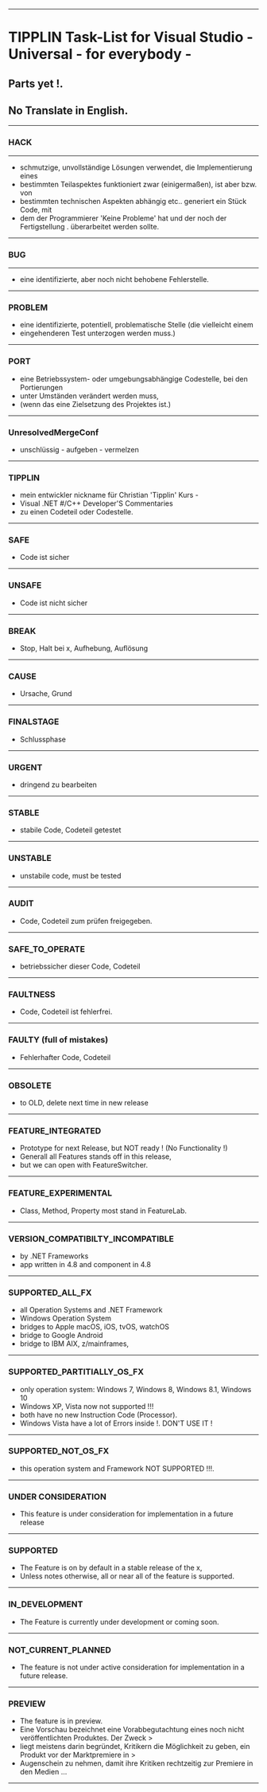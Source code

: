 ----
# TIPPLIN             Task-List for Visual Studio -   Universal   -   for everybody -
## Parts yet !. 
## No Translate in English.
----
### HACK
----
- schmutzige, unvollständige Lösungen verwendet, die Implementierung eines
- bestimmten Teilaspektes funktioniert zwar (einigermaßen), ist aber bzw. von
- bestimmten technischen Aspekten abhängig etc.. generiert ein Stück Code, mit
- dem der Programmierer 'Keine Probleme' hat und der noch der Fertigstellung
. überarbeitet werden sollte.
----
### BUG
----
- eine identifizierte, aber noch nicht behobene Fehlerstelle.
----
### PROBLEM
- eine identifizierte, potentiell, problematische Stelle (die vielleicht einem
- eingehenderen Test unterzogen werden muss.)
----
### PORT
- eine Betriebssystem- oder umgebungsabhängige Codestelle, bei den Portierungen
- unter Umständen verändert werden muss,
- (wenn das eine Zielsetzung des Projektes ist.)
----
### UnresolvedMergeConf
- unschlüssig - aufgeben - vermelzen
----
### TIPPLIN
- mein entwickler nickname für Christian 'Tipplin' Kurs - 
- Visual .NET #/C++ Developer'S Commentaries 
- zu einen Codeteil oder Codestelle.
----
### SAFE
- Code ist sicher
----
### UNSAFE
- Code ist nicht sicher
----
### BREAK
- Stop, Halt bei x, Aufhebung, Auflösung
----
### CAUSE
- Ursache, Grund
----
### FINALSTAGE
- Schlussphase
----
### URGENT
- dringend zu bearbeiten
----
### STABLE
- stabile Code, Codeteil getestet
----
### UNSTABLE
- unstabile code, must be tested
----
### AUDIT
- Code, Codeteil zum prüfen freigegeben.
----
### SAFE_TO_OPERATE
- betriebssicher dieser Code, Codeteil
----
### FAULTNESS
- Code, Codeteil ist fehlerfrei.
----
### FAULTY (full of mistakes)
- Fehlerhafter Code, Codeteil
----
### OBSOLETE
- to OLD, delete next time in new release
----
### FEATURE_INTEGRATED
- Prototype for next Release, but NOT ready ! (No Functionality !)
- Generall all Features stands off in this release,
- but we can open with FeatureSwitcher.
----
### FEATURE_EXPERIMENTAL
- Class, Method, Property most stand in FeatureLab.
----
### VERSION_COMPATIBILTY_INCOMPATIBLE
- by .NET Frameworks
- app written in 4.8 and component in 4.8
----
### SUPPORTED_ALL_FX
- all Operation Systems and .NET Framework
- Windows Operation System
- bridges to Apple macOS, iOS, tvOS, watchOS
- bridge to Google Android
- bridge to IBM AIX, z/mainframes,
----
### SUPPORTED_PARTITIALLY_OS_FX
- only operation system: Windows 7, Windows 8, Windows 8.1, Windows 10
- Windows XP, Vista now not supported !!!
- both have no new Instruction Code (Processor).
- Windows Vista have a lot of Errors inside !. DON'T USE IT !
----
### SUPPORTED_NOT_OS_FX
- this operation system and Framework NOT SUPPORTED !!!.
----
### UNDER CONSIDERATION
- This feature is under consideration for implementation in a future release
----
### SUPPORTED
- The Feature is on by default in a stable release of the x,
- Unless notes otherwise, all or near all of the feature is supported.
----
### IN_DEVELOPMENT
- The Feature is currently under development or coming soon.
----
### NOT_CURRENT_PLANNED
- The feature is not under active consideration for implementation in a future release.
----
### PREVIEW
- The feature is in preview.
- Eine Vorschau bezeichnet eine Vorabbegutachtung eines noch nicht veröffentlichten Produktes. Der Zweck > 
- liegt meistens darin begründet, Kritikern die Möglichkeit zu geben, ein Produkt vor der Marktpremiere in > 
- Augenschein zu nehmen, damit ihre Kritiken rechtzeitig zur Premiere in den Medien ...
----



